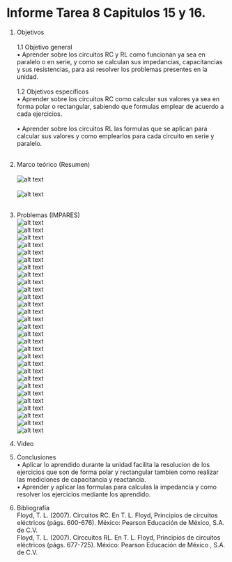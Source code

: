 # Informe Tarea 8 Capitulos 15 y 16.
1. Objetivos   <br />  
1.1 Objetivo general<br />
•	Aprender sobre los circuitos RC y RL como funcionan ya sea en paralelo o en serie, y como se calculan sus impedancias, capacitancias y sus resistencias, para asi resolver los problemas presentes en la unidad. <br /><br />
1.2 Objetivos específicos<br />
•	Aprender sobre los circuitos RC como calcular sus valores ya sea en forma polar o rectangular, sabiendo que formulas emplear de acuerdo a cada ejercicios. <br /><br />
•	Aprender sobre los circuitos RL las formulas que se aplican para calcular sus valores y como emplearlos para cada circuito en serie y paralelo.<br /><br />
2. Marco teórico (Resumen)<br /><br />
![alt text](https://github.com/adtumbaco1/Informe-Tarea-8/blob/main/CIRCUITOS%20RC.png)<br /><br />
![alt text](https://github.com/adtumbaco1/Informe-Tarea-8/blob/main/CIRCUITOS%20RL.png)<br /><br />
3. Problemas (IMPARES)<br />
![alt text](https://github.com/adtumbaco1/Informe-Tarea-8/blob/main/15.1.PNG)<br />
![alt text](https://github.com/adtumbaco1/Informe-Tarea-8/blob/main/15.2.PNG)<br />
![alt text](https://github.com/adtumbaco1/Informe-Tarea-8/blob/main/15.3.PNG)<br />
![alt text](https://github.com/adtumbaco1/Informe-Tarea-8/blob/main/15.4.PNG)<br />
![alt text](https://github.com/adtumbaco1/Informe-Tarea-8/blob/main/15.5.PNG)<br />
![alt text](https://github.com/adtumbaco1/Informe-Tarea-8/blob/main/15.6.PNG)<br />
![alt text](https://github.com/adtumbaco1/Informe-Tarea-8/blob/main/15.7.PNG)<br />
![alt text](https://github.com/adtumbaco1/Informe-Tarea-8/blob/main/15.8.PNG)<br />
![alt text](https://github.com/adtumbaco1/Informe-Tarea-8/blob/main/15.9.PNG)<br />
![alt text](https://github.com/adtumbaco1/Informe-Tarea-8/blob/main/15.10.PNG)<br />
![alt text](https://github.com/adtumbaco1/Informe-Tarea-8/blob/main/15.11.PNG)<br />
![alt text](https://github.com/adtumbaco1/Informe-Tarea-8/blob/main/15.12.PNG)<br />
![alt text](https://github.com/adtumbaco1/Informe-Tarea-8/blob/main/15.13.PNG)<br />
![alt text](https://github.com/adtumbaco1/Informe-Tarea-8/blob/main/15.14.PNG)<br />
![alt text](https://github.com/adtumbaco1/Informe-Tarea-8/blob/main/15.15.PNG)<br />
![alt text](https://github.com/adtumbaco1/Informe-Tarea-8/blob/main/15.16.PNG)<br />
![alt text](https://github.com/adtumbaco1/Informe-Tarea-8/blob/main/15.17.PNG)<br />
![alt text](https://github.com/adtumbaco1/Informe-Tarea-8/blob/main/15.18.PNG)<br />
![alt text](https://github.com/adtumbaco1/Informe-Tarea-8/blob/main/15.19.PNG)<br />
![alt text](https://github.com/adtumbaco1/Informe-Tarea-8/blob/main/15.20.PNG)<br />
![alt text]()<br />
![alt text]()<br />
![alt text]()<br />
![alt text]()<br />
![alt text]()<br />
![alt text]()<br />
![alt text]()<br />
![alt text]()<br />
![alt text]()<br />

4. Video<br />

5. Conclusiones <br />
•	Aplicar lo aprendido durante la unidad facilita la resolucion de los ejercicios que son de forma polar y rectangular tambien como realizar las mediciones de capacitancia y reactancia.<br />
•	Aprender y aplicar las formulas para calculas la impedancia y como resolver los ejercicios mediante los aprendido. <br />
6. Bibliografía <br />
Floyd, T. L. (2007). Circuitos RC. En T. L. Floyd, Principios de circuitos eléctricos (págs. 600-676). México: Pearson Educación de México, S.A. de C.V.<br />
Floyd, T. L. (2007). Circcuitos RL. En T. L. Floyd, Principios de circuitos eléctricos (págs. 677-725). México: Pearson Educación de México , S.A. de C.V.<br />

